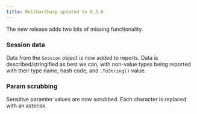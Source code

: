 ```yaml
---
title: RollbarSharp updated to 0.3.0
---
```


The new release adds two bits of missing functionality.

### Session data

Data from the `Session` object is now added to reports. Data is described/stringified as best we can, with non-value types being reported with their type name, hash code, and `.ToString()` value.

### Param scrubbing

Sensitive paramter values are now scrubbed. Each character is replaced with an asterisk.
